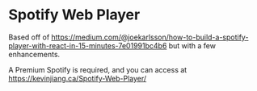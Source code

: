 # Spotify Web Player

Based off of https://medium.com/@joekarlsson/how-to-build-a-spotify-player-with-react-in-15-minutes-7e01991bc4b6 but with a few enhancements.

A Premium Spotify is required, and you can access at https://kevinjiang.ca/Spotify-Web-Player/ 

